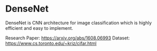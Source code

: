 # DenseNet
DenseNet is CNN architecture for image classification which is highly efficient and easy to implement.

Research Paper: https://arxiv.org/abs/1608.06993
Dataset: https://www.cs.toronto.edu/~kriz/cifar.html

